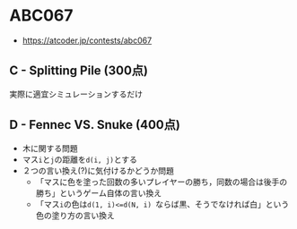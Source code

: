 # ABC067
* https://atcoder.jp/contests/abc067


## C - Splitting Pile (300点)
実際に適宜シミュレーションするだけ


## D - Fennec VS. Snuke (400点)
* 木に関する問題
* マス`i`と`j`の距離を`d(i, j)`とする
* ２つの言い換え(?)に気付けるかどうか問題
  - 「マスに色を塗った回数の多いプレイヤーの勝ち，同数の場合は後手の勝ち」というゲーム自体の言い換え
  - 「マス`i`の色は`d(1, i)<=d(N, i) `ならば黒、そうでなければ白」という色の塗り方の言い換え
